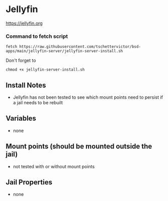 # Jellyfin
https://jellyfin.org

### Command to fetch script
```
fetch https://raw.githubusercontent.com/tschettervictor/bsd-apps/main/jellyfin-server/jellyfin-server-install.sh
```

Don't forget to
```
chmod +x jellyfin-server-install.sh
```

## Install Notes
  - Jellyfin has not been tested to see which mount points need to persist if a jail needs to be rebuilt

## Variables
  - none

## Mount points (should be mounted outside the jail)
  - not tested with or without mount points

## Jail Properties
  - none
